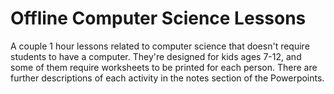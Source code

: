 # Offline Computer Science Lessons
 
A couple 1 hour lessons related to computer science that doesn't require students to have a computer. They're designed for kids ages 7-12, and some of them require worksheets to be printed for each person. There are further descriptions of each activity in the notes section of the Powerpoints. 